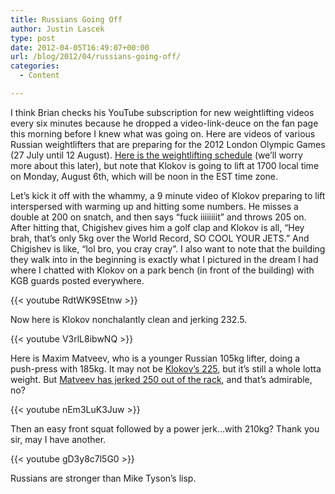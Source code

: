 ```yaml
---
title: Russians Going Off
author: Justin Lascek
type: post
date: 2012-04-05T16:49:07+00:00
url: /blog/2012/04/russians-going-off/
categories:
  - Content

---
```

I think Brian checks his YouTube subscription for new weightlifting videos every six minutes because he dropped a video-link-deuce on the fan page this morning before I knew what was going on. Here are videos of various Russian weightlifters that are preparing for the 2012 London Olympic Games (27 July until 12 August). <a href="http://www.london2012.com/games/sport-competition-schedules/olympic-sport-competition-schedule.php?sport=Weightlifting&#038;venue=&#038;date=&#038;Search.x=40&#038;Search.y=15" target="_blank">Here is the weightlifting schedule</a> (we&#8217;ll worry more about this later), but note that Klokov is going to lift at 1700 local time on Monday, August 6th, which will be noon in the EST time zone.
  

  
Let&#8217;s kick it off with the whammy, a 9 minute video of Klokov preparing to lift interspersed with warming up and hitting some numbers. He misses a double at 200 on snatch, and then says &#8220;fuck iiiiiiiit&#8221; and throws 205 on. After hitting that, Chigishev gives him a golf clap and Klokov is all, &#8220;Hey brah, that&#8217;s only 5kg over the World Record, SO COOL YOUR JETS.&#8221; And Chigishev is like, &#8220;lol bro, you cray cray&#8221;. I also want to note that the building they walk into in the beginning is exactly what I pictured in the dream I had where I chatted with Klokov on a park bench (in front of the building) with KGB guards posted everywhere.
  
{{< youtube RdtWK9SEtnw >}}
  

  
Now here is Klokov nonchalantly clean and jerking 232.5.
  
{{< youtube V3rlL8ibwNQ >}}
  

  
Here is Maxim Matveev, who is a younger Russian 105kg lifter, doing a push-press with 185kg. It may not be <a href="http://youtu.be/KtxQFmRlKaY" target="_blank">Klokov&#8217;s 225</a>, but it&#8217;s still a whole lotta weight. But <a href="http://youtu.be/mDHtCTH_ZaI" target="_blank">Matveev has jerked 250 out of the rack</a>, and that&#8217;s admirable, no?
  
{{< youtube nEm3LuK3Juw >}}
  

  
Then an easy front squat followed by a power jerk&#8230;with 210kg? Thank you sir, may I have another.
  
{{< youtube gD3y8c7l5G0 >}}
  

  
Russians are stronger than Mike Tyson&#8217;s lisp.
